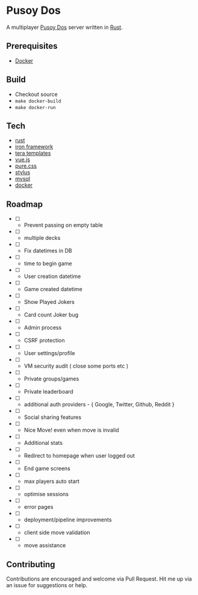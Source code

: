 # Pusoy Dos
A multiplayer [Pusoy Dos](https://en.wikipedia.org/wiki/Pusoy_dos) server written in [Rust](https://www.rust-lang.org).

## Prerequisites
- [Docker](https://www.docker.com)

## Build
- Checkout source
- `make docker-build` 
- `make docker-run`

## Tech
- [rust](https://www.rust-lang.org)
 - [iron framework](http://ironframework.io/)
 - [tera templates](https://github.com/Keats/tera)
- [vue.js](https://vuejs.org)
- [pure.css](http://purecss.io/)
- [stylus](http://stylus-lang.com/)
- [mysql](https://www.mysql.com/)
- [docker](https://www.docker.com/)

## Roadmap

- [ ] - Prevent passing on empty table
- [ ] - multiple decks
- [ ] - Fix datetimes in DB
 - [ ] - time to begin game
 - [ ] - User creation datetime
 - [ ] - Game created datetime
- [ ] - Show Played Jokers
- [ ] - Card count Joker bug
- [ ] - Admin process
- [ ] - CSRF protection
- [ ] - User settings/profile
- [ ] - VM security audit ( close some ports etc )
- [ ] - Private groups/games
- [ ] - Private leaderboard
- [ ] - additional auth providers - { Google, Twitter, Github, Reddit }
- [ ] - Social sharing features
- [ ] - Nice Move! even when move is invalid
- [ ] - Additional stats
- [ ] - Redirect to homepage when user logged out
- [ ] - End game screens
- [ ] - max players auto start
- [ ] - optimise sessions
- [ ] - error pages
- [ ] - deployment/pipeline improvements
- [ ] - client side move validation
- [ ] - move assistance

## Contributing
Contributions are encouraged and welcome via Pull Request. 
Hit me up via an issue for suggestions or help.

